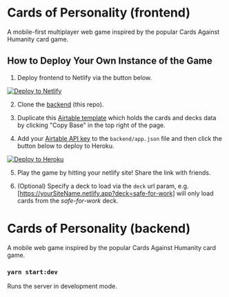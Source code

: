 # Cards of Personality (frontend)
A mobile-first multiplayer web game inspired by the popular Cards Against Humanity card game.

## How to Deploy Your Own Instance of the Game

1. Deploy frontend to Netlify via the button below.

[![Deploy to Netlify](https://www.netlify.com/img/deploy/button.svg)](https://app.netlify.com/start/deploy?repository=https://github.com/sdennett55/cards-of-personality-frontend)

2. Clone the [backend](https://github.com/sdennett55/cards-of-personality-backend) (this repo).

3. Duplicate this [Airtable template](https://airtable.com/shr9xPObtiWFRa3gU) which holds the cards and decks data by clicking "Copy Base" in the top right of the page.

4. Add your [Airtable API key](https://airtable.com/account) to the `backend/app.json` file and then click the button below to deploy to Heroku.

[![Deploy to Heroku](https://www.herokucdn.com/deploy/button.svg)](https://heroku.com/deploy?template=https://github.com/sdennett55/cards-of-personality-backend/tree/master)

5. Play the game by hitting your netlify site! Share the link with friends.

6. (Optional) Specify a deck to load via the `deck` url param, e.g. [https://yourSiteName.netlify.app?deck=safe-for-work] will only load cards from the _safe-for-work_ deck.

# Cards of Personality (backend)
A mobile web game inspired by the popular Cards Against Humanity card game.

### `yarn start:dev`

Runs the server in development mode.<br />
